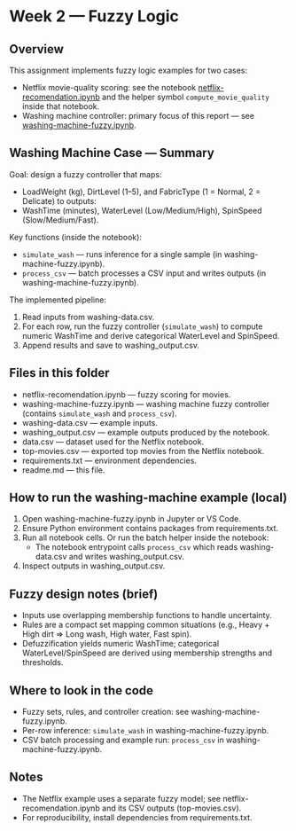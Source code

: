 # Week 2 — Fuzzy Logic

## Overview

This assignment implements fuzzy logic examples for two cases:

- Netflix movie-quality scoring: see the notebook [netflix-recomendation.ipynb](netflix-recomendation.ipynb) and the helper symbol `compute_movie_quality` inside that notebook.
- Washing machine controller: primary focus of this report — see [washing-machine-fuzzy.ipynb](washing-machine-fuzzy.ipynb).

## Washing Machine Case — Summary

Goal: design a fuzzy controller that maps:

- LoadWeight (kg), DirtLevel (1–5), and FabricType (1 = Normal, 2 = Delicate)
  to outputs:
- WashTime (minutes), WaterLevel (Low/Medium/High), SpinSpeed (Slow/Medium/Fast).

Key functions (inside the notebook):

- `simulate_wash` — runs inference for a single sample (in washing-machine-fuzzy.ipynb).
- `process_csv` — batch processes a CSV input and writes outputs (in washing-machine-fuzzy.ipynb).

The implemented pipeline:

1. Read inputs from washing-data.csv.
2. For each row, run the fuzzy controller (`simulate_wash`) to compute numeric WashTime and derive categorical WaterLevel and SpinSpeed.
3. Append results and save to washing_output.csv.

## Files in this folder

- netflix-recomendation.ipynb — fuzzy scoring for movies.
- washing-machine-fuzzy.ipynb — washing machine fuzzy controller (contains `simulate_wash` and `process_csv`).
- washing-data.csv — example inputs.
- washing_output.csv — example outputs produced by the notebook.
- data.csv — dataset used for the Netflix notebook.
- top-movies.csv — exported top movies from the Netflix notebook.
- requirements.txt — environment dependencies.
- readme.md — this file.

## How to run the washing-machine example (local)

1. Open washing-machine-fuzzy.ipynb in Jupyter or VS Code.
2. Ensure Python environment contains packages from requirements.txt.
3. Run all notebook cells. Or run the batch helper inside the notebook:
   - The notebook entrypoint calls `process_csv` which reads washing-data.csv and writes washing_output.csv.
4. Inspect outputs in washing_output.csv.

## Fuzzy design notes (brief)

- Inputs use overlapping membership functions to handle uncertainty.
- Rules are a compact set mapping common situations (e.g., Heavy + High dirt => Long wash, High water, Fast spin).
- Defuzzification yields numeric WashTime; categorical WaterLevel/SpinSpeed are derived using membership strengths and thresholds.

## Where to look in the code

- Fuzzy sets, rules, and controller creation: see washing-machine-fuzzy.ipynb.
- Per-row inference: `simulate_wash` in washing-machine-fuzzy.ipynb.
- CSV batch processing and example run: `process_csv` in washing-machine-fuzzy.ipynb.

## Notes

- The Netflix example uses a separate fuzzy model; see netflix-recomendation.ipynb and its CSV outputs (top-movies.csv).
- For reproducibility, install dependencies from requirements.txt.
